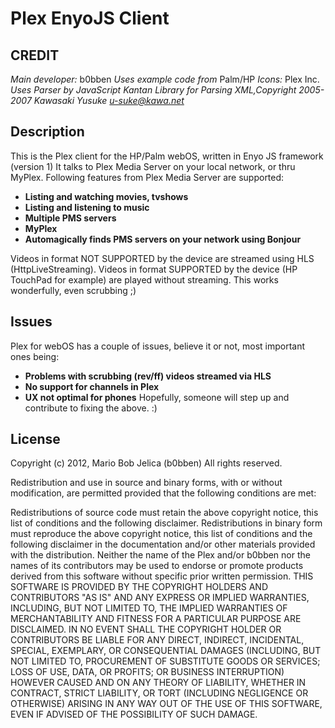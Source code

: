 # Plex EnyoJS Client
## CREDIT
_Main developer:_ b0bben
_Uses example code from_ Palm/HP
_Icons:_ Plex Inc.
_Uses Parser by JavaScript Kantan Library for Parsing XML,Copyright 2005-2007 Kawasaki Yusuke <u-suke@kawa.net>_

## Description
This is the Plex client for the HP/Palm webOS, written in Enyo JS framework (version 1)
It talks to Plex Media Server on your local network, or thru MyPlex.
Following features from Plex Media Server are supported:
* __Listing and watching movies, tvshows__
* __Listing and listening to music__
* __Multiple PMS servers__
* __MyPlex__
* __Automagically finds PMS servers on your network using Bonjour__

Videos in format NOT SUPPORTED by the device are streamed using HLS (HttpLiveStreaming).
Videos in format SUPPORTED by the device (HP TouchPad for example) are played without streaming. This works wonderfully, even scrubbing ;) 

## Issues
Plex for webOS has a couple of issues, believe it or not, most important ones being:
* __Problems with scrubbing (rev/ff) videos streamed via HLS__
* __No support for channels in Plex__
* __UX not optimal for phones__
Hopefully, someone will step up and contribute to fixing the above. :)

## License
Copyright (c) 2012, Mario Bob Jelica (b0bben)
All rights reserved.

Redistribution and use in source and binary forms, with or without modification, are permitted provided that the following conditions are met:

Redistributions of source code must retain the above copyright notice, this list of conditions and the following disclaimer.
Redistributions in binary form must reproduce the above copyright notice, this list of conditions and the following disclaimer in the documentation and/or other materials provided with the distribution.
Neither the name of the Plex and/or b0bben nor the names of its contributors may be used to endorse or promote products derived from this software without specific prior written permission.
THIS SOFTWARE IS PROVIDED BY THE COPYRIGHT HOLDERS AND CONTRIBUTORS "AS IS" AND ANY EXPRESS OR IMPLIED WARRANTIES, INCLUDING, BUT NOT LIMITED TO, THE IMPLIED WARRANTIES OF MERCHANTABILITY AND FITNESS FOR A PARTICULAR PURPOSE ARE DISCLAIMED. IN NO EVENT SHALL THE COPYRIGHT HOLDER OR CONTRIBUTORS BE LIABLE FOR ANY DIRECT, INDIRECT, INCIDENTAL, SPECIAL, EXEMPLARY, OR CONSEQUENTIAL DAMAGES (INCLUDING, BUT NOT LIMITED TO, PROCUREMENT OF SUBSTITUTE GOODS OR SERVICES; LOSS OF USE, DATA, OR PROFITS; OR BUSINESS INTERRUPTION) HOWEVER CAUSED AND ON ANY THEORY OF LIABILITY, WHETHER IN CONTRACT, STRICT LIABILITY, OR TORT (INCLUDING NEGLIGENCE OR OTHERWISE) ARISING IN ANY WAY OUT OF THE USE OF THIS SOFTWARE, EVEN IF ADVISED OF THE POSSIBILITY OF SUCH DAMAGE.